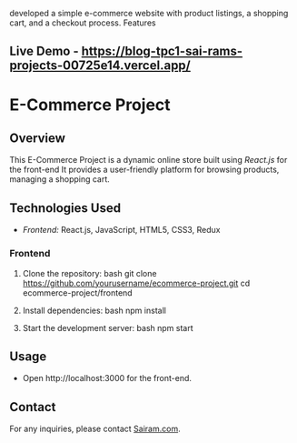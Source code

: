developed a simple e-commerce website with product listings, a shopping cart, and a checkout process. Features
## Live Demo - https://blog-tpc1-sai-rams-projects-00725e14.vercel.app/

# E-Commerce Project

## Overview

This E-Commerce Project is a dynamic online store built using *React.js* for the front-end  It provides a user-friendly platform for browsing products, managing a shopping cart. 

## Technologies Used

- *Frontend:* React.js, JavaScript, HTML5, CSS3, Redux


### Frontend

1. Clone the repository:
    bash
    git clone https://github.com/yourusername/ecommerce-project.git
    cd ecommerce-project/frontend
    

2. Install dependencies:
    bash
    npm install
    

3. Start the development server:
    bash
    npm start
    

## Usage

- Open http://localhost:3000 for the front-end.



## Contact

For any inquiries, please contact [Sairam.com](mailto:nunnasai653@gmail.com).
